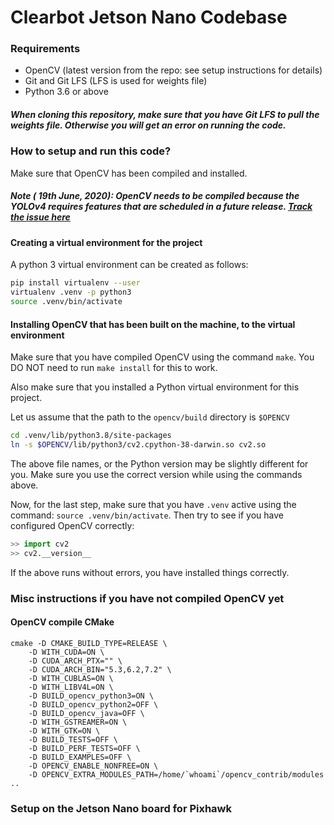 # Clearbot Jetson Nano Codebase

### Requirements

- OpenCV (latest version from the repo: see setup instructions for details)
- Git and Git LFS (LFS is used for weights file)
- Python 3.6 or above

##### When cloning this repository, make sure that you have Git LFS to pull the weights file. Otherwise you will get an error on running the code.

### How to setup and run this code?

Make sure that OpenCV has been compiled and installed.

##### Note ( 19th June, 2020): OpenCV needs to be compiled because the YOLOv4 requires features that are scheduled in a future release. [Track the issue here](https://github.com/opencv/opencv/pull/17185)

#### Creating a virtual environment for the project

A python 3 virtual environment can be created as follows:

```bash
pip install virtualenv --user
virtualenv .venv -p python3
source .venv/bin/activate
```

#### Installing OpenCV that has been built on the machine, to the virtual environment

Make sure that you have compiled OpenCV using the command `make`. You DO NOT need to run `make install` for this to work.

Also make sure that you installed a Python virtual environment for this project.

Let us assume that the path to the `opencv/build` directory is `$OPENCV`

```bash
cd .venv/lib/python3.8/site-packages
ln -s $OPENCV/lib/python3/cv2.cpython-38-darwin.so cv2.so
```

The above file names, or the Python version may be slightly different for you. Make sure you use the correct version while using the commands above.

Now, for the last step, make sure that you have `.venv` active using the command: `source .venv/bin/activate`. Then try to see if you have configured OpenCV correctly:

```python
>> import cv2
>> cv2.__version__
```

If the above runs without errors, you have installed things correctly.

### Misc instructions if you have not compiled OpenCV yet

#### OpenCV compile CMake

```shell script
cmake -D CMAKE_BUILD_TYPE=RELEASE \
	-D WITH_CUDA=ON \
	-D CUDA_ARCH_PTX="" \
	-D CUDA_ARCH_BIN="5.3,6.2,7.2" \
	-D WITH_CUBLAS=ON \
	-D WITH_LIBV4L=ON \
	-D BUILD_opencv_python3=ON \
	-D BUILD_opencv_python2=OFF \
	-D BUILD_opencv_java=OFF \
	-D WITH_GSTREAMER=ON \
	-D WITH_GTK=ON \
	-D BUILD_TESTS=OFF \
	-D BUILD_PERF_TESTS=OFF \
	-D BUILD_EXAMPLES=OFF \
	-D OPENCV_ENABLE_NONFREE=ON \
	-D OPENCV_EXTRA_MODULES_PATH=/home/`whoami`/opencv_contrib/modules ..
```


### Setup on the Jetson Nano board for Pixhawk
